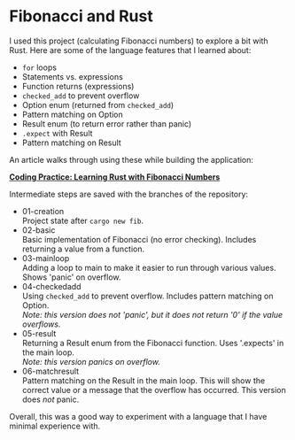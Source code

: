 # Fibonacci and Rust
I used this project (calculating Fibonacci numbers) to explore a bit with Rust. Here are some of the language features that I learned about:  

* ```for``` loops
* Statements vs. expressions
* Function returns (expressions)
* ```checked_add``` to prevent overflow
* Option enum (returned from ```checked_add```)
* Pattern matching on Option
* Result enum (to return error rather than panic)
* ```.expect``` with Result
* Pattern matching on Result

An article walks through using these while building the application:  

**[Coding Practice: Learning Rust with Fibonacci Numbers](https://jeremybytes.blogspot.com/2021/09/coding-practice-learning-rust-with.html)**

Intermediate steps are saved with the branches of the repository: 

* 01-creation  
Project state after ```cargo new fib```.
* 02-basic  
Basic implementation of Fibonacci (no error checking). Includes returning a value from a function.
* 03-mainloop  
Adding a loop to main to make it easier to run through various values. Shows 'panic' on overflow.
* 04-checkedadd  
Using ```checked_add``` to prevent overflow. Includes pattern matching on Option.  
*Note: this version does not 'panic', but it does not return '0' if the value overflows.*
* 05-result  
Returning a Result enum from the Fibonacci function. Uses '.expects' in the main loop.  
*Note: this version panics on overflow.*
* 06-matchresult  
Pattern matching on the Result in the main loop. This will show the correct value or a message that the overflow has occurred. This version does *not* panic.

Overall, this was a good way to experiment with a language that I have minimal experience with.
